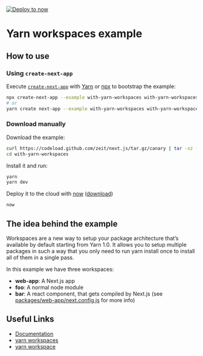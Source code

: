 [![Deploy to now](https://deploy.now.sh/static/button.svg)](https://deploy.now.sh/?repo=https://github.com/zeit/next.js/tree/master/examples/with-yarn-workspaces)

# Yarn workspaces example

## How to use

### Using `create-next-app`

Execute [`create-next-app`](https://github.com/segmentio/create-next-app) with [Yarn](https://yarnpkg.com/lang/en/docs/cli/create/) or [npx](https://github.com/zkat/npx#readme) to bootstrap the example:

```bash
npx create-next-app --example with-yarn-workspaces with-yarn-workspaces-app
# or
yarn create next-app --example with-yarn-workspaces with-yarn-workspaces-app
```

### Download manually

Download the example:

```bash
curl https://codeload.github.com/zeit/next.js/tar.gz/canary | tar -xz --strip=2 next.js-canary/examples/with-yarn-workspaces
cd with-yarn-workspaces
```

Install it and run:

```bash
yarn
yarn dev
```

Deploy it to the cloud with [now](https://zeit.co/now) ([download](https://zeit.co/download))

```bash
now
```

## The idea behind the example

Workspaces are a new way to setup your package architecture that’s available by default starting from Yarn 1.0. It allows you to setup multiple packages in such a way that you only need to run yarn install once to install all of them in a single pass.

In this example we have three workspaces:

* **web-app**: A Next.js app
* **foo**: A normal node module
* **bar**: A react component, that gets compiled by Next.js (see [packages/web-app/next.config.js](./packages/web-app/next.config.js) for more info)

## Useful Links

* [Documentation](https://yarnpkg.com/en/docs/workspaces)
* [yarn workspaces](https://yarnpkg.com/lang/en/docs/cli/workspace)
* [yarn workspace](https://yarnpkg.com/lang/en/docs/cli/workspaces)
